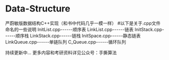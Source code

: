 # Data-Structure
严蔚敏版数据结构C++实现（和书中代码几乎一模一样）
#以下是关于.cpp文件命名的一些说明
InitList.cpp------顺序表
LinkList.cpp------链表
InitStack.cpp------顺序栈
LinkStack.cpp------链栈
InitSpace.cpp------静态链表
LinkQueue.cpp------单链队列
C_Queue.cpp------循环队列

持续更新中...
更多内容和考研资料详见公众号：手撕算法
